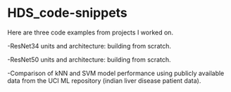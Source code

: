 # HDS_code-snippets
Here are three code examples from projects I worked on.

-ResNet34 units and architecture: building from scratch.

-ResNet50 units and architecture: building from scratch.

-Comparison of kNN and SVM model performance using publicly available data from the UCI ML repository (indian liver disease patient data).
